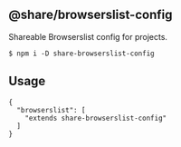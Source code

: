 ## @share/browserslist-config
Shareable Browserslist config for projects.

```
$ npm i -D share-browserslist-config
```
## Usage
```
{
  "browserslist": [
    "extends share-browserslist-config"
  ]
}
```